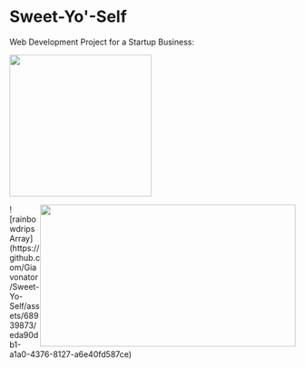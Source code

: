 # Sweet-Yo'-Self
Web Development Project for a Startup Business:

<div id="content" style="position:relative;">
  
<a href="https://sweetyoself.com">
  <img src="https://github.com/Giavonator/Sweet-Yo-Self/assets/68939873/8a9b326b-7448-4573-89c7-e2d4dcbdc752" width="250" height="250">
</a>

<p align="center">
<a style="position:relative; float:right;" href="https://sweetyoself.com">
  <img src="https://github.com/Giavonator/Sweet-Yo-Self/assets/68939873/eda90db1-a1a0-4376-8127-a6e40fd587ce" width="450" height="250">
</a>
</p>
  
</div>![rainbowdripsArray](https://github.com/Giavonator/Sweet-Yo-Self/assets/68939873/eda90db1-a1a0-4376-8127-a6e40fd587ce)

